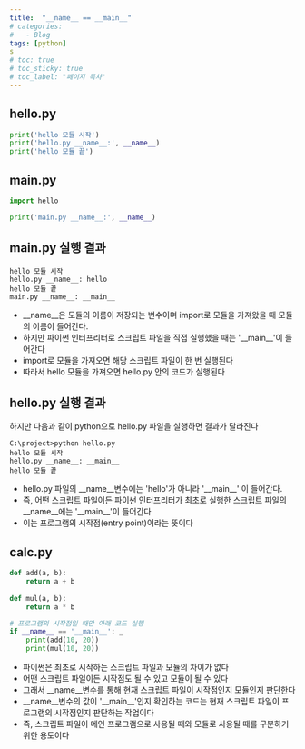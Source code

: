 ```yaml
---
title:  "__name__ == __main__"
# categories:
#   - Blog
tags: [python]
s
# toc: true
# toc_sticky: true
# toc_label: "페이지 목차"
---
```


## hello.py
```python
print('hello 모듈 시작')
print('hello.py __name__:', __name__)
print('hello 모듈 끝')
```

## main.py
```python
import hello

print('main.py __name__:', __name__)
```

## main.py 실행 결과
```
hello 모듈 시작
hello.py __name__: hello
hello 모듈 끝
main.py __name__: __main__
```

+ __name__은 모듈의 이름이 저장되는 변수이며 import로 모듈을 가져왔을 때 모듈의 이름이 들어간다. 
+ 하지만 파이썬 인터프리터로 스크립트 파일을 직접 실행했을 때는 '\_\_main\_\_'이 들어간다
+ import로 모듈을 가져오면 해당 스크립트 파일이 한 번 실행된다
+ 따라서 hello 모듈을 가져오면 hello.py 안의 코드가 실행된다

## hello.py 실행 결과
하지만 다음과 같이 python으로 hello.py 파일을 실행하면 결과가 달라진다
```
C:\project>python hello.py
hello 모듈 시작
hello.py __name__: __main__
hello 모듈 끝
```

+ hello.py 파일의 __name__변수에는 'hello'가 아니라 '\_\_main\_\_' 이 들어간다. 
+ 즉, 어떤 스크립트 파일이든 파이썬 인터프리터가 최초로 실행한 스크립트 파일의 __name__에는 '\_\_main\_\_'이 들어간다
+ 이는 프로그램의 시작점(entry point)이라는 뜻이다


## calc.py
```python
def add(a, b):
    return a + b
 
def mul(a, b):
    return a * b

# 프로그램의 시작점일 때만 아래 코드 실행
if __name__ == '__main__': _
    print(add(10, 20))
    print(mul(10, 20))
```

+ 파이썬은 최초로 시작하는 스크립트 파일과 모듈의 차이가 없다
+ 어떤 스크립트 파일이든 시작점도 될 수 있고 모듈이 될 수 있다
+ 그래서 __name__변수를 통해 현재 스크립트 파일이 시작점인지 모듈인지 판단한다
+ __name__변수의 값이 '\_\_main\_\_'인지 확인하는 코드는 현재 스크립트 파일이 프로그램의 시작점인지 판단하는 작업이다
+ 즉, 스크립트 파일이 메인 프로그램으로 사용될 때와 모듈로 사용될 때를 구분하기 위한 용도이다